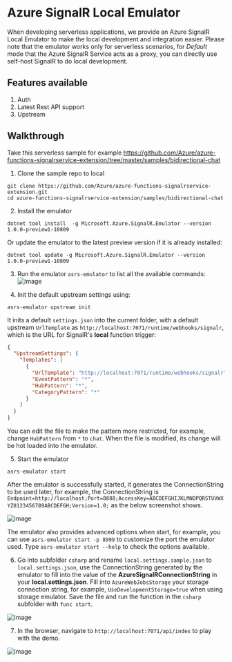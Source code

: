 # Azure SignalR Local Emulator

When developing serverless applications, we provide an Azure SignalR Local Emulator to make the local development and integration easier. Please note that the emulator works only for serverless scenarios, for *Default* mode that the Azure SignalR Service acts as a proxy, you can directly use self-host SignalR to do local development.

Features available
------------------
1. Auth
2. Latest Rest API support
3. Upstream

Walkthrough
----------------
Take this serverless sample for example https://github.com/Azure/azure-functions-signalrservice-extension/tree/master/samples/bidirectional-chat 
1. Clone the sample repo to local
```
git clone https://github.com/Azure/azure-functions-signalrservice-extension.git
cd azure-functions-signalrservice-extension/samples/bidirectional-chat
```

2. Install the emulator
```
dotnet tool install  -g Microsoft.Azure.SignalR.Emulator --version 1.0.0-preview1-10809
```
Or update the emulator to the latest preview version if it is already installed:
```
dotnet tool update -g Microsoft.Azure.SignalR.Emulator --version 1.0.0-preview1-10809
```

3. Run the emulator `asrs-emulator` to list all the available commands:
![image](https://user-images.githubusercontent.com/668244/93064883-a7e69080-f6aa-11ea-925a-89149e32c233.png)

4. Init the default upstream settings using:
```
asrs-emulator upstream init
```

It inits a default `settings.json` into the current folder, with a default upstream `UrlTemplate` as `http://localhost:7071/runtime/webhooks/signalr`, which is the URL for SignalR's **local** function trigger:
```json
{
  "UpstreamSettings": {
    "Templates": [
      {
        "UrlTemplate": "http://localhost:7071/runtime/webhooks/signalr",
        "EventPattern": "*",
        "HubPattern": "*",
        "CategoryPattern": "*"
      }
    ]
  }
}
```

You can edit the file to make the pattern more restricted, for example, change `HubPattern` from `*` to `chat`. When the file is modified, its change will be hot loaded into the emulator.

5. Start the emulator
```
asrs-emulator start
```

After the emulator is successfully started, it generates the ConnectionString to be used later, for example, the ConnectionString is `Endpoint=http://localhost;Port=8888;AccessKey=ABCDEFGHIJKLMNOPQRSTUVWXYZ0123456789ABCDEFGH;Version=1.0;` as the below screenshot shows.

![image](https://user-images.githubusercontent.com/668244/93065543-6d312800-f6ab-11ea-96de-02ae660cf5d1.png)

The emulator also provides advanced options when start, for example, you can use `asrs-emulator start -p 8999` to customize the port the emulator used. Type `asrs-emulator start --help` to check the options available.

6. Go into subfolder `csharp` and rename `local.settings.sample.json` to `local.settings.json`, use the ConnectionString generated by the emulator to fill into the value of the **AzureSignalRConnectionString** in your **local.settings.json**. Fill into `AzureWebJobsStorage` your storage connection string, for example, `UseDevelopmentStorage=true` when using storage emulator. Save the file and run the function in the `csharp` subfolder with `func start`.

![image](https://user-images.githubusercontent.com/668244/93066236-563f0580-f6ac-11ea-8d81-b63adc83e042.png)

7. In the browser, navigate to `http://localhost:7071/api/index` to play with the demo.

![image](https://user-images.githubusercontent.com/668244/93066361-78d11e80-f6ac-11ea-8b2e-bff28196850c.png)
